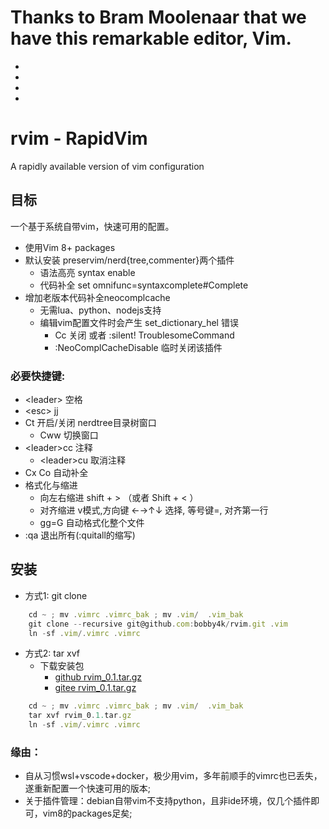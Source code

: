 # Thanks to Bram Moolenaar that we have this remarkable editor, Vim.

-
-
-
-


# rvim - RapidVim
A rapidly available version of vim configuration

## 目标
一个基于系统自带vim，快速可用的配置。 
- 使用Vim 8+ packages
- 默认安装 preservim/nerd{tree,commenter}两个插件
    - 语法高亮 syntax enable
    - 代码补全 set omnifunc=syntaxcomplete#Complete
- 增加老版本代码补全neocomplcache 
    - 无需lua、python、nodejs支持
    - 编辑vim配置文件时会产生 set_dictionary_hel 错误
        - Cc 关闭 或者 :silent! TroublesomeCommand
        - :NeoComplCacheDisable 临时关闭该插件



### 必要快捷键:
-  \<leader\> 空格
-  \<esc\> jj
-  Ct 开启/关闭 nerdtree目录树窗口
    -  Cww 切换窗口
-  \<leader\>cc 注释
    -  \<leader\>cu 取消注释
-  Cx Co 自动补全 
-  格式化与缩进
    - 向左右缩进 shift + > （或者 Shift + < ）
    - 对齐缩进 v模式,方向键 ←→↑↓ 选择, 等号键=, 对齐第一行
    - gg=G 自动格式化整个文件 
- :qa 退出所有(:quitall的缩写)

## 安装
- 方式1: git clone 
```jsx
    cd ~ ; mv .vimrc .vimrc_bak ; mv .vim/  .vim_bak
    git clone --recursive git@github.com:bobby4k/rvim.git .vim
    ln -sf .vim/.vimrc .vimrc
```
    
- 方式2: tar xvf 
   - 下载安装包 
       - [github rvim_0.1.tar.gz](https://github.com/bobby4k/rvim/releases/download/v0.1/rvim_0.1.tar.gz)
       - [gitee rvim_0.1.tar.gz](https://gitee.com/bobby4k/rvim/releases/download/v0.1/rvim_0.1.tar.gz)
```jsx
    cd ~ ; mv .vimrc .vimrc_bak ; mv .vim/  .vim_bak
    tar xvf rvim_0.1.tar.gz
    ln -sf .vim/.vimrc .vimrc
```
    

### 缘由：
- 自从习惯wsl+vscode+docker，极少用vim，多年前顺手的vimrc也已丢失，遂重新配置一个快速可用的版本;
- 关于插件管理：debian自带vim不支持python，且非ide环境，仅几个插件即可，vim8的packages足矣;



